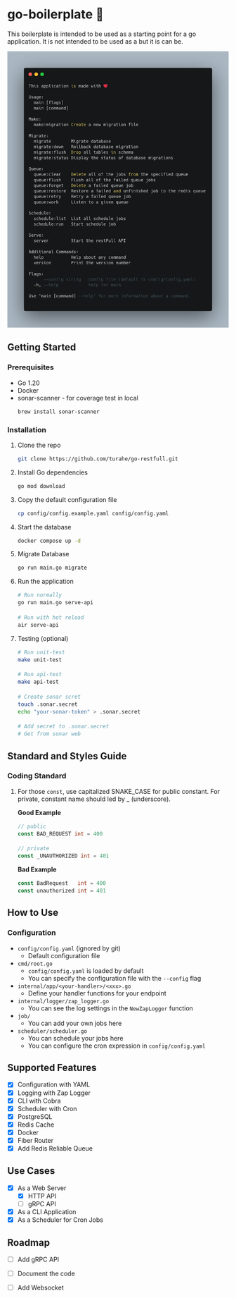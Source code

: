 # go-boilerplate :rocket:

This boilerplate is intended to be used as a starting point for a go application. It is not intended to be used as a but it is can be.

<p align="center">
<img src="docs/images/console.png"  width="600" />
</p>

## Getting Started
### Prerequisites
-  Go 1.20
-  Docker
-  sonar-scanner - for coverage test in local
   ```sh
   brew install sonar-scanner
   ```

### Installation
1. Clone the repo
   ```sh
   git clone https://github.com/turahe/go-restfull.git
    ```
2. Install Go dependencies
    ```sh
    go mod download
    ```
3. Copy the default configuration file
    ```sh
    cp config/config.example.yaml config/config.yaml
    ```
4. Start the database
    ```sh
    docker compose up -d
    ```
5. Migrate Database
    ```sh
    go run main.go migrate
    ```
6. Run the application
    ```sh
    # Run normally
    go run main.go serve-api

    # Run with hot reload
    air serve-api
    ```
7. Testing (optional)
    ```sh
    # Run unit-test
    make unit-test

    # Run api-test
    make api-test

    # Create sonar scret
    touch .sonar.secret
    echo "your-sonar-token" > .sonar.secret

    # Add secret to .sonar.secret
    # Get from sonar web
    ```
 
 ## Standard and Styles Guide

 ### Coding Standard

 1. For those `const`, use capitalized SNAKE_CASE for public constant. For private, constant name should led by _ (underscore).

    **Good Example**

    ```go
    // public
    const BAD_REQUEST int = 400

    // private
    const _UNAUTHORIZED int = 401
    ```

    **Bad Example**

    ```go
    const BadRequest   int = 400
    const unauthorized int = 401
    ```

## How to Use
### Configuration
- `config/config.yaml` (ignored by git)
  - Default configuration file
- `cmd/root.go`
  - `config/config.yaml` is loaded by default
  - You can specify the configuration file with the `--config` flag
- `internal/app/<your-handler>/<xxx>.go`
  - Define your handler functions for your endpoint
- `internal/logger/zap_logger.go`
  - You can see the log settings in the `NewZapLogger` function
- `job/`
  - You can add your own jobs here
- `scheduler/scheduler.go`
  - You can schedule your jobs here
  - You can configure the cron expression in `config/config.yaml`


## Supported Features
- [x] Configuration with YAML
- [x] Logging with Zap Logger
- [x] CLI with Cobra
- [x] Scheduler with Cron
- [x] PostgreSQL
- [x] Redis Cache
- [x] Docker
- [x] Fiber Router 
- [x] Add Redis Reliable Queue

## Use Cases
- [x] As a Web Server
  - [x] HTTP API
  - [ ] gRPC API
- [x] As a CLI Application
- [x] As a Scheduler for Cron Jobs

## Roadmap
- [ ] Add gRPC API
- [ ] Document the code
- [ ] Add Websocket

